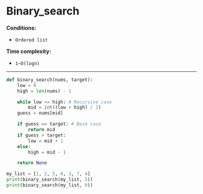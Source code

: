 
# Binary_search

**Conditions:**
+ `Ordered list`

**Time complexity:**
+ `1~O(logn)`

---

```python
def binary_search(nums, target):
    low = 0
    high = len(nums) - 1

    while low <= high: # Recursive case
        mid = int((low + high) / 2)
	guess = nums[mid]

	if guess == target: # Base case
	    return mid
	if guess > target:
	    low = mid + 1
	else:
	    high = mid - 1

    return None

my_list = [1, 2, 5, 6, 3, 7, 4]
print(binary_search(my_list, 5))
print(binary_search(my_list, 0))

```
